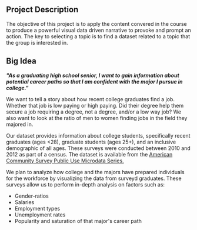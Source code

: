 ## Project Description
The objective of this project is to apply the content convered in the course to produce a powerful visual data driven narrative to provoke and prompt an action. The key to selecting a topic is to find a dataset related to a topic that the group is interested in. 

## Big Idea
___"As a graduating high school senior, I want to gain information about potential career paths so that I am confident with the major I pursue in college."___

We want to tell a story about how recent college graduates find a job. Whether that job is low paying or high paying. Did their degree help them secure a job requiring a degree, not a degree, and/or a low way job? We also want to look at the ratio of men to women finding jobs in the field they majored in.

Our dataset provides information about college students, specifically recent graduates (ages <28), graduate students (ages 25+), and an inclusive demographic of all ages. These surveys were conducted between 2010 and 2012 as part of a census. The dataset is available from the [American Community Survey Public Use Microdata Series.](https://www.census.gov/programs-surveys/acs/microdata.html)

We plan to analyze how college and the majors have prepared individuals for the workforce by visualizing the data from surveyd graduates. These surveys allow us to perform in-depth analysis on factors such as:
- Gender-ratios
- Salaries
- Employment types
- Unemployment rates
- Popularity and saturation of that major's career path
